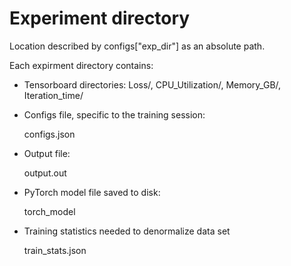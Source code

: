 # Experiment directory

Location described by configs["exp_dir"] as an absolute path.

Each expirment directory contains:
    
- Tensorboard directories:
    Loss/, CPU_Utilization/, Memory_GB/, Iteration_time/
    
- Configs file, specific to the training session:
  
    configs.json

- Output file:
  
    output.out

- PyTorch model file saved to disk:
  
    torch_model

- Training statistics needed to denormalize data set
  
    train_stats.json
